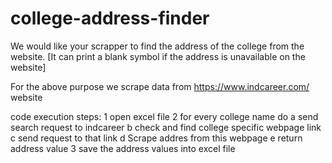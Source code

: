 # college-address-finder



We would like your scrapper to find the address of the college from the website. [It can print a blank symbol if the address is unavailable on the website]

For the above purpose we scrape data from https://www.indcareer.com/ website


code execution steps:
1 open excel file
2 for every college name 
  do
   a send search request to indcareer
   b check and find college specific webpage link
   c send request to that link
   d Scrape addres from this webpage
   e return address value
3 save the address values into excel file
